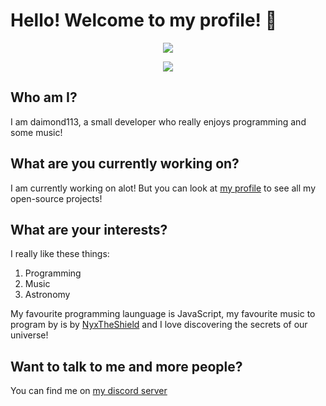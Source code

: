 <h1>Hello! Welcome to my profile! 👋</h1>

<p align="center">
<a href="https://github.com/anuraghazra/convoychat">
  <img align="center" src="https://github-readme-stats.vercel.app/api?username=daimond113&show_icons=true&theme=gotham" />
</a>
</p>

<p align="center">
<a href="https://github.com/anuraghazra/github-readme-stats">
  <img align="center" src="https://github-readme-stats.vercel.app/api/top-langs/?username=daimond113&theme=gotham" />
</a> </br>
</p>

<h2>Who am I?</h2>
I am daimond113, a small developer who really enjoys programming and some music!
<h2>What are you currently working on?</h2>
I am currently working on alot! But you can look at <a href="https://github.com/daimond113?tab=repositories">my profile</a> to see all my open-source projects!
<h2>What are your interests?</h2>
I really like these things:
<ol>
  <li>Programming</li>
  <li>Music</li>
  <li>Astronomy</li>
</ol>
My favourite programming launguage is JavaScript, my favourite music to program by is by <a href="https://www.youtube.com/c/NyxTheShieldOFFICIAL">NyxTheShield</a> and I love discovering the secrets of our universe!
<h2>Want to talk to me and more people?</h2>
  You can find me on <a href="https://discord.gg/hTanCT5JMp">my discord server</a>
